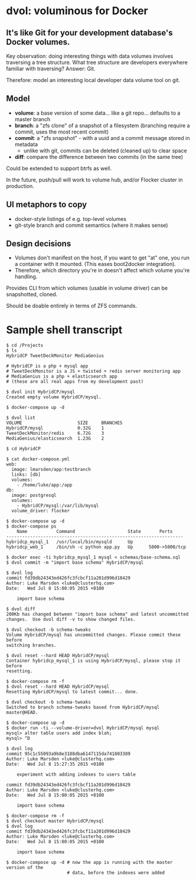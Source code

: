 # dvol: voluminous for Docker
## It's like Git for your development database's Docker volumes.

Key observation: doing interesting things with data volumes involves traversing
a tree structure. What tree structure are developers everywhere familiar with
traversing? Answer: Git.

Therefore: model an interesting local developer data volume tool on git.

## Model
 * **volume**: a base version of some data... like a git repo... defaults to a
   master branch
 * **branch**: a "zfs clone" of a snapshot of a filesystem (branching
   require a commit, uses the most recent commit)
 * **commit**: a "zfs snapshot" - with a uuid and a commit message stored in
   metadata
     - unlike with git, commits can be deleted (cleaned up) to clear space
 * **diff**: compare the difference between two commits (in the same tree)

Could be extended to support btrfs as well.

In the future, push/pull will work to volume hub, and/or Flocker cluster in
production.

## UI metaphors to copy
 * docker-style listings of e.g. top-level volumes
 * git-style branch and commit semantics (where it makes sense)

## Design decisions
 * Volumes don't manifest on the host, if you want to get "at" one, you run a
   container with it mounted. (This eases boot2docker integration).
 * Therefore, which directory you're in doesn't affect which volume you're
   handling.

Provides CLI from which volumes (usable in volume driver) can be snapshotted,
cloned.

Should be doable entirely in terms of ZFS commands.

# Sample shell transcript

```
$ cd /Projects
$ ls
HybridCP TweetDeckMonitor MediaGenius

# HybridCP is a php + mysql app
# TweetDeckMonitor is a JS + twisted + redis server monitoring app
# MediaGenius is a php + elasticsearch app
# (these are all real apps from my development past)

$ dvol init HybridCP/mysql
Created empty volume HybridCP/mysql.

$ docker-compose up -d

$ dvol list
VOLUME                     SIZE     BRANCHES
HybridCP/mysql             0.32G    1
TweetDeckMonitor/redis     6.72G    3
MediaGenius/elasticsearch  1.23G    2

$ cd HybridCP

$ cat docker-compose.yml
web:
  image: lmarsden/app:testbranch
  links: [db]
  volumes:
    - /home/luke/app:/app
db:
  image: postgresql
  volumes:
    - HybridCP/mysql:/var/lib/mysql
  volume_driver: flocker

$ docker-compose up -d
$ docker-compose ps
    Name           Command                    State       Ports
-------------------------------------------------------------------
hybridcp_mysql_1   /usr/local/bin/mysqld      Up
hybridcp_web_1     /bin/sh -c python app.py   Up      5000->5000/tcp

$ docker exec -ti hybridcp_mysql_1 mysql < schemas/base-schema.sql
$ dvol commit -m "import base schema" HybridCP/mysql

$ dvol log
commit fd39db24343ed426fc3fcbcf11a201d996d18429
Author: Luke Marsden <luke@clusterhq.com>
Date:   Wed Jul 8 15:00:05 2015 +0100

    import base schema

$ dvol diff
200Kb has changed between "import base schema" and latest uncommitted
changes.  Use dvol diff -v to show changed files.

$ dvol checkout -b schema-tweaks
Volume HybridCP/mysql has uncommitted changes. Please commit these before
switching branches.

$ dvol reset --hard HEAD HybridCP/mysql
Container hybridcp_mysql_1 is using HybridCP/mysql, please stop it before
resetting.

$ docker-compose rm -f
$ dvol reset --hard HEAD HybridCP/mysql
Resetting HybridCP/mysql to latest commit... done.

$ dvol checkout -b schema-tweaks
Switched to branch schema-tweaks based from HybridCP/mysql master@HEAD.

$ docker-compose up -d
$ docker run -ti --volume-driver=dvol HybridCP/mysql mysql
mysql> alter table users add index blah;
mysql> ^D

$ dvol log
commit 95c1c55093a9b8e3188dba6147115da741803389
Author: Luke Marsden <luke@clusterhq.com>
Date:   Wed Jul 8 15:27:35 2015 +0100

    experiment with adding indexes to users table

commit fd39db24343ed426fc3fcbcf11a201d996d18429
Author: Luke Marsden <luke@clusterhq.com>
Date:   Wed Jul 8 15:00:05 2015 +0100

    import base schema

$ docker-compose rm -f
$ dvol checkout master HybridCP/mysql
$ dvol log
commit fd39db24343ed426fc3fcbcf11a201d996d18429
Author: Luke Marsden <luke@clusterhq.com>
Date:   Wed Jul 8 15:00:05 2015 +0100

    import base schema

$ docker-compose up -d # now the app is running with the master version of the
                       # data, before the indexes were added
```
